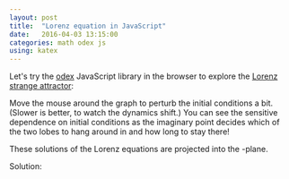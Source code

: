 ```yaml
---
layout: post
title:  "Lorenz equation in JavaScript"
date:   2016-04-03 13:15:00
categories: math odex js
using: katex
---
```


Let's try the [odex][odex] JavaScript library in the browser to
explore the [Lorenz strange attractor][lor]:

<div class="equation" data-expr="\displaystyle x' = \sigma(y-x)"></div>
<div class="equation" data-expr="\displaystyle y' = x(\rho-z)-y"></div>
<div class="equation" data-expr="\displaystyle z'=xy-\beta z"></div>

Move the mouse around the graph to perturb the initial conditions a
bit. (Slower is better, to watch the dynamics shift.)
You can see the sensitive dependence on initial conditions as
the imaginary point decides which of the two lobes to hang around in
and how long to stay there!

These solutions of the Lorenz equations are projected into the
<span class="equation" data-expr="yz"></span>-plane.

Solution:
<div id='graph1'></div>

<script src="/public/js/odex-demo-bundle.js"></script>
<script>
  var l = odexdemo.lorenz();
  l.setup();
  l.draw();
</script>

[odex]: https://www.npmjs.com/package/
[lor]: https://en.wikipedia.org/wiki/Lorenz_system

